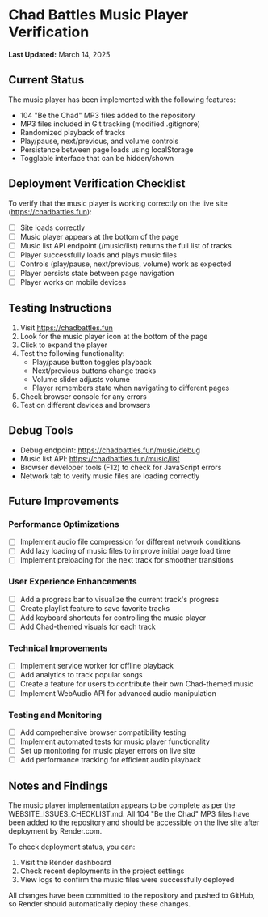 # Chad Battles Music Player Verification

**Last Updated:** March 14, 2025

## Current Status

The music player has been implemented with the following features:
- 104 "Be the Chad" MP3 files added to the repository
- MP3 files included in Git tracking (modified .gitignore)
- Randomized playback of tracks
- Play/pause, next/previous, and volume controls
- Persistence between page loads using localStorage
- Togglable interface that can be hidden/shown

## Deployment Verification Checklist

To verify that the music player is working correctly on the live site (https://chadbattles.fun):

- [ ] Site loads correctly
- [ ] Music player appears at the bottom of the page
- [ ] Music list API endpoint (/music/list) returns the full list of tracks
- [ ] Player successfully loads and plays music files
- [ ] Controls (play/pause, next/previous, volume) work as expected
- [ ] Player persists state between page navigation
- [ ] Player works on mobile devices

## Testing Instructions

1. Visit https://chadbattles.fun
2. Look for the music player icon at the bottom of the page
3. Click to expand the player
4. Test the following functionality:
   - Play/pause button toggles playback
   - Next/previous buttons change tracks
   - Volume slider adjusts volume
   - Player remembers state when navigating to different pages
5. Check browser console for any errors
6. Test on different devices and browsers

## Debug Tools

- Debug endpoint: https://chadbattles.fun/music/debug
- Music list API: https://chadbattles.fun/music/list
- Browser developer tools (F12) to check for JavaScript errors
- Network tab to verify music files are loading correctly

## Future Improvements

### Performance Optimizations
- [ ] Implement audio file compression for different network conditions
- [ ] Add lazy loading of music files to improve initial page load time
- [ ] Implement preloading for the next track for smoother transitions

### User Experience Enhancements
- [ ] Add a progress bar to visualize the current track's progress
- [ ] Create playlist feature to save favorite tracks
- [ ] Add keyboard shortcuts for controlling the music player
- [ ] Add Chad-themed visuals for each track

### Technical Improvements
- [ ] Implement service worker for offline playback
- [ ] Add analytics to track popular songs
- [ ] Create a feature for users to contribute their own Chad-themed music
- [ ] Implement WebAudio API for advanced audio manipulation

### Testing and Monitoring
- [ ] Add comprehensive browser compatibility testing
- [ ] Implement automated tests for music player functionality
- [ ] Set up monitoring for music player errors on live site
- [ ] Add performance tracking for efficient audio playback

## Notes and Findings

The music player implementation appears to be complete as per the WEBSITE_ISSUES_CHECKLIST.md. All 104 "Be the Chad" MP3 files have been added to the repository and should be accessible on the live site after deployment by Render.com.

To check deployment status, you can:
1. Visit the Render dashboard
2. Check recent deployments in the project settings
3. View logs to confirm the music files were successfully deployed

All changes have been committed to the repository and pushed to GitHub, so Render should automatically deploy these changes. 